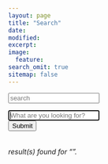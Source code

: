 ```yaml
---
layout: page
title: "Search"
date: 
modified:
excerpt:
image:
  feature:
search_omit: true
sitemap: false
---
```

  
<!-- Search form -->

<link type="text/css" rel="stylesheet" href="http://cdnjs.cloudflare.com/ajax/libs/foundicons/3.0.0/foundation-icons.css" />


<div class="row">
  <div class="large-4 columns">
    <form>
      <div class="row collapse">
        <div class="large-9 columns">
          <input type="search" placeholder="search">
        </div>
        <div class="large-3 columns">
          <span class="postfix"><i class="fi-magnifying-glass"></i></span>
        </div>
      </div>
    </form>
  </div>
</div>


<div class="row">
  <div class="large-4 columns">
<form method="get" action="{{ site.url }}/search/" data-search-form class="simple-search">
      <div class="row collapse">
        <div class="large-9 columns">
  <input type="search" name="q" id="q" placeholder="What are you looking for?" data-search-input autofocus />
		 </div>
        <div class="large-3 columns">
  <span class="postfix"><input type="submit"/><i class="fi-magnifying-glass"></i></span>
  </div>
  </div>
</form>
</div>
</div>
<!-- Search results placeholder -->
<h6 data-search-found>
  <span data-search-found-count></span> result(s) found for &ldquo;<span data-search-found-term></span>&rdquo;.
</h6>
<ul class="post-list" data-search-results></ul>

<!-- Search result template -->
<script type="text/x-template" id="search-result">
  <li><article>
    <a href="##Url##">##Title## <span class="excerpt">##Excerpt##</span></a>
  </article></li>
</script>
